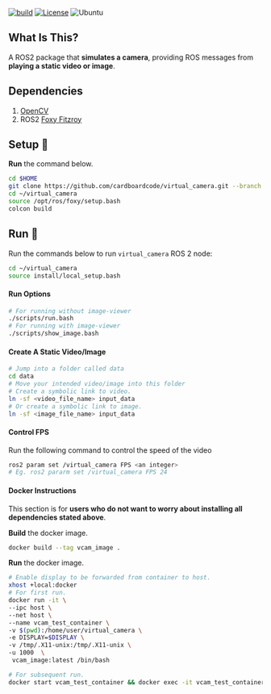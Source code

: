 
[![build](https://github.com/cardboardcode/virtual_camera/actions/workflows/industrial_ci_action.yml/badge.svg)](https://github.com/cardboardcode/virtual_camera/actions/workflows/industrial_ci_action.yml)
[![License](https://img.shields.io/badge/License-Apache%202.0-blue.svg)](https://opensource.org/licenses/Apache-2.0)
![Ubuntu](https://img.shields.io/badge/Ubuntu-E95420?style=for-the-badge&logo=ubuntu&logoColor=white)

## **What Is This**?

A ROS2 package that **simulates a camera**, providing ROS messages from **playing a static video or image**.

## **Dependencies**

1. [OpenCV](https://docs.opencv.org/master/d7/d9f/tutorial_linux_install.html)
2. ROS2 [Foxy Fitzroy](https://docs.ros.org/en/foxy/Installation.html)

## **Setup** :hammer:

**Run** the command below.

```bash
cd $HOME
git clone https://github.com/cardboardcode/virtual_camera.git --branch foxy_devel --single-branch --depth 1
cd ~/virtual_camera
source /opt/ros/foxy/setup.bash
colcon build
```

## **Run** :rocket:

Run the commands below to run `virtual_camera` ROS 2 node:

```bash
cd ~/virtual_camera
source install/local_setup.bash
```

#### **Run Options**

```bash
# For running without image-viewer
./scripts/run.bash
# For running with image-viewer
./scripts/show_image.bash
```

#### **Create A Static Video/Image**

```bash
# Jump into a folder called data
cd data
# Move your intended video/image into this folder
# Create a symbolic link to video.
ln -sf <video_file_name> input_data
# Or create a symbolic link to image.
ln -sf <image_file_name> input_data
```

#### **Control FPS**
Run the following command to control the speed of the video

```bash
ros2 param set /virtual_camera FPS <an integer>
# Eg. ros2 pararm set /virtual_camera FPS 24

```

#### **Docker Instructions**

This section is for **users who do not want to worry about installing all dependencies stated above**.

**Build** the docker image.

```bash
docker build --tag vcam_image .
```

**Run** the docker image.

```bash
# Enable display to be forwarded from container to host.
xhost +local:docker
# For first run.
docker run -it \
--ipc host \
--net host \
--name vcam_test_container \
-v $(pwd):/home/user/virtual_camera \
-e DISPLAY=$DISPLAY \
-v /tmp/.X11-unix:/tmp/.X11-unix \
-u 1000  \
 vcam_image:latest /bin/bash

# For subsequent run.
docker start vcam_test_container && docker exec -it vcam_test_container bash

```

